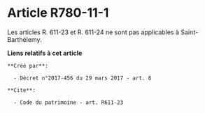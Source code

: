 # Article R780-11-1

Les articles R. 611-23 et R. 611-24 ne sont pas applicables à Saint-Barthélemy.

**Liens relatifs à cet article**

	**Créé par**:

	  - Décret n°2017-456 du 29 mars 2017 - art. 6

	**Cite**:

	  - Code du patrimoine - art. R611-23
